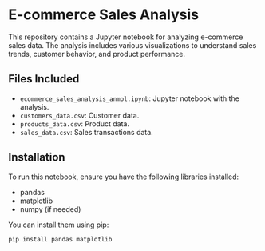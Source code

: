 # E-commerce Sales Analysis

This repository contains a Jupyter notebook for analyzing e-commerce sales data. The analysis includes various visualizations to understand sales trends, customer behavior, and product performance.

## Files Included
- `ecommerce_sales_analysis_anmol.ipynb`: Jupyter notebook with the analysis.
- `customers_data.csv`: Customer data.
- `products_data.csv`: Product data.
- `sales_data.csv`: Sales transactions data.

## Installation
To run this notebook, ensure you have the following libraries installed:
- pandas
- matplotlib
- numpy (if needed)

You can install them using pip:

```bash
pip install pandas matplotlib

